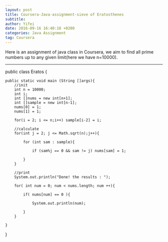 ```yaml
---
layout: post
title: Coursera-Java-assignment-sieve of Eratosthenes
subtitle: 
author: Yifei
date: 2016-09-16 16:40:18 +0200
categories: Java Assignment
tag: Coursera
---
```


Here is an assignment of java class in Coursera, we aim to find all prime numbers up to any given limit(here we have n=10000).

____________________________________________________________________________________________________

public class Eratos {
	
	public static void main (String []args){
	    //init
		int n = 10000;
		int i;
		int []nums = new int[n+1];
		int []sample = new int[n-1];
		nums[0] = 1;
		nums[1] = 1;
		
		for(i = 2; i <= n;i++) sample[i-2] = i;
		
		//calculate
		for(int j = 2; j <= Math.sqrt(n);j++){
			
			for (int sam : sample){
				
				if (sam%j == 0 && sam != j) nums[sam] = 1;
					
			}
		}
		
	    //print
		System.out.println("Done! the results : ");
		
		for( int num = 0; num < nums.length; num ++){
			
			if( nums[num] == 0 ){
				
				System.out.println(num);
				
			}
		}
	
	}
	
}
